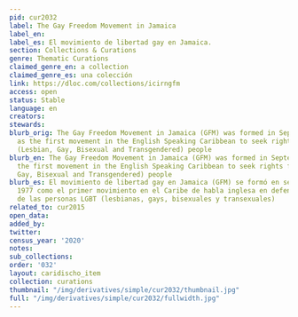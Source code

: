 ```yaml
---
pid: cur2032
label: The Gay Freedom Movement in Jamaica
label_en:
label_es: El movimiento de libertad gay en Jamaica.
section: Collections & Curations
genre: Thematic Curations
claimed_genre_en: a collection
claimed_genre_es: una colección
link: https://dloc.com/collections/icirngfm
access: open
status: Stable
language: en
creators:
stewards:
blurb_orig: The Gay Freedom Movement in Jamaica (GFM) was formed in September 1977
  as the first movement in the English Speaking Caribbean to seek rights for LGBT
  (Lesbian, Gay, Bisexual and Transgendered) people
blurb_en: The Gay Freedom Movement in Jamaica (GFM) was formed in September 1977 as
  the first movement in the English Speaking Caribbean to seek rights for LGBT (Lesbian,
  Gay, Bisexual and Transgendered) people
blurb_es: El movimiento de libertad gay en Jamaica (GFM) se formó en septiembre de
  1977 como el primer movimiento en el Caribe de habla inglesa en defensa de los derechos
  de las personas LGBT (lesbianas, gays, bisexuales y transexuales)
related_to: cur2015
open_data:
added_by:
twitter:
census_year: '2020'
notes:
sub_collections:
order: '032'
layout: caridischo_item
collection: curations
thumbnail: "/img/derivatives/simple/cur2032/thumbnail.jpg"
full: "/img/derivatives/simple/cur2032/fullwidth.jpg"
---
```


